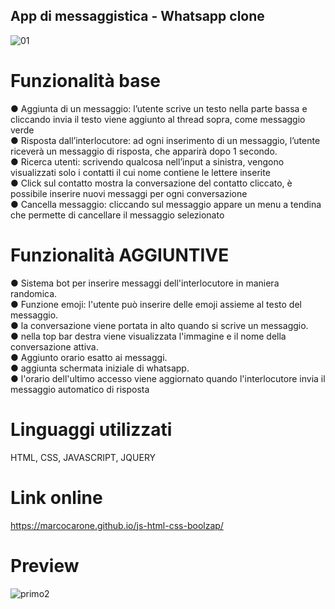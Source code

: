 ## App di messaggistica - Whatsapp clone

![01](https://user-images.githubusercontent.com/57659914/73124733-e8b85a80-3f9e-11ea-9d4a-2a48f94927f3.jpg)

# Funzionalità base
	
● Aggiunta di un messaggio: l’utente scrive un testo nella parte bassa e cliccando invia il testo viene aggiunto al thread sopra, come messaggio verde <br>
● Risposta dall’interlocutore: ad ogni inserimento di un messaggio, l’utente riceverà un messaggio di risposta, che apparirà dopo 1 secondo. <br>
● Ricerca utenti: scrivendo qualcosa nell’input a sinistra, vengono visualizzati solo i contatti il cui nome contiene le lettere inserite <br> 
● Click sul contatto mostra la conversazione del contatto cliccato, è possibile inserire nuovi messaggi per ogni conversazione <br>
● Cancella messaggio: cliccando sul messaggio appare un menu a tendina che permette di cancellare il messaggio selezionato <br>

# Funzionalità AGGIUNTIVE

● Sistema bot per inserire messaggi dell'interlocutore in maniera randomica. <br>
● Funzione emoji: l'utente può inserire delle emoji assieme al testo del messaggio. <br>
● la conversazione viene portata in alto quando si scrive un messaggio. <br>
● nella top bar destra viene visualizzata l'immagine e il nome della conversazione attiva. <br>
● Aggiunto orario esatto ai messaggi. <br>
● aggiunta schermata iniziale di whatsapp. <br>
● l'orario dell'ultimo accesso viene aggiornato quando l'interlocutore invia il messaggio automatico di risposta<br>
 
# Linguaggi utilizzati
HTML, CSS, JAVASCRIPT, JQUERY

# Link online
https://marcocarone.github.io/js-html-css-boolzap/

# Preview

![primo2](https://user-images.githubusercontent.com/57659914/73124954-a5132000-3fa1-11ea-8492-a155831ce3f6.gif)

